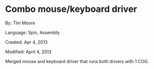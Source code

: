 # Combo mouse/keyboard driver

By: Tim Moore

Language: Spin, Assembly

Created: Apr 4, 2013

Modified: April 4, 2013

Merged mouse and keyboard driver that runs both drivers with 1 COG.
